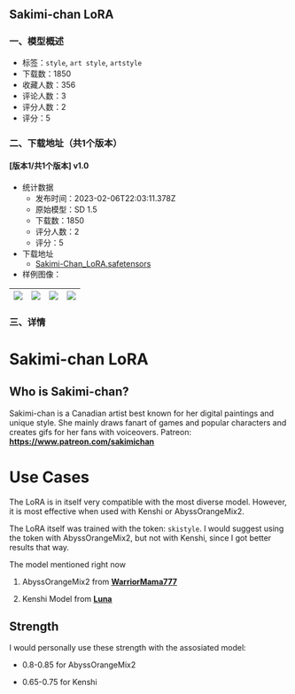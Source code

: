 ## Sakimi-chan LoRA
### 一、模型概述

- 标签：`style`, `art style`, `artstyle`
- 下载数：1850
- 收藏人数：356
- 评论人数：3
- 评分人数：2
- 评分：5

### 二、下载地址（共1个版本）

#### [版本1/共1个版本] v1.0

- 统计数据
  - 发布时间：2023-02-06T22:03:11.378Z
  - 原始模型：SD 1.5
  - 下载数：1850
  - 评分人数：2
  - 评分：5
- 下载地址
  - [Sakimi-Chan_LoRA.safetensors](https://civitai.com/api/download/models/8321)
- 样例图像：

| <img src="https://image.civitai.com/xG1nkqKTMzGDvpLrqFT7WA/9d3b79a6-c3c0-4fe1-537e-4692fb11e000/width=450/78886.jpeg" /> | <img src="https://image.civitai.com/xG1nkqKTMzGDvpLrqFT7WA/42662506-b933-4682-86ba-87b6d8792600/width=450/78889.jpeg" /> | <img src="https://image.civitai.com/xG1nkqKTMzGDvpLrqFT7WA/ac4d18de-915b-4747-581c-dedbc99b6b00/width=450/78888.jpeg" /> | <img src="https://image.civitai.com/xG1nkqKTMzGDvpLrqFT7WA/4de5b8fa-4a20-4749-4ef6-3a053b14c100/width=450/78887.jpeg" /> |
| ---- | ---- | ---- | ---- |


### 三、详情
<h1><strong>Sakimi-chan LoRA</strong></h1><h2>Who is Sakimi-chan?</h2><p>Sakimi-chan is a Canadian artist best known for her digital paintings and unique style. She mainly draws fanart of games and popular characters and creates gifs for her fans with voiceovers. Patreon: <a target="_blank" rel="ugc" href="https://www.patreon.com/sakimichan"><strong><u>https://www.patreon.com/sakimichan</u></strong></a></p><h1>Use Cases</h1><p>The LoRA is in itself very compatible with the most diverse model. However, it is most effective when used with Kenshi or AbyssOrangeMix2.</p><p>The LoRA itself was trained with the token: <code>skistyle</code>. I would suggest using the token with AbyssOrangeMix2, but not with Kenshi, since I got better results that way.</p><p>The model mentioned right now</p><ol><li><p>AbyssOrangeMix2 from <a target="_blank" rel="ugc" href="https://huggingface.co/WarriorMama777/OrangeMixs"><strong><u>WarriorMama777</u></strong></a></p></li><li><p>Kenshi Model from <a target="_blank" rel="ugc" href="https://huggingface.co/SweetLuna/Kenshi"><strong><u>Luna</u></strong></a></p></li></ol><h2>Strength</h2><p>I would personally use these strength with the assosiated model:</p><ul><li><p>0.8-0.85 for AbyssOrangeMix2</p></li><li><p>0.65-0.75 for Kenshi</p></li></ul>